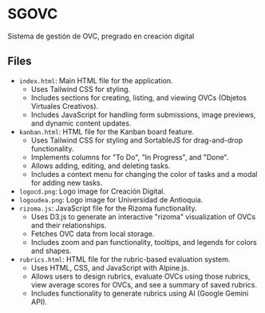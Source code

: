 # SGOVC
Sistema de gestión de OVC, pregrado en creación digital

## Files

-   `index.html`: Main HTML file for the application.
    -   Uses Tailwind CSS for styling.
    -   Includes sections for creating, listing, and viewing OVCs (Objetos Virtuales Creativos).
    -   Includes JavaScript for handling form submissions, image previews, and dynamic content updates.
-   `kanban.html`: HTML file for the Kanban board feature.
    -   Uses Tailwind CSS for styling and SortableJS for drag-and-drop functionality.
    -   Implements columns for "To Do", "In Progress", and "Done".
    -   Allows adding, editing, and deleting tasks.
    -   Includes a context menu for changing the color of tasks and a modal for adding new tasks.
-   `logocd.png`: Logo image for Creación Digital.
-   `logoudea.png`: Logo image for Universidad de Antioquia.
-   `rizoma.js`: JavaScript file for the Rizoma functionality.
    -   Uses D3.js to generate an interactive "rizoma" visualization of OVCs and their relationships.
    -   Fetches OVC data from local storage.
    -   Includes zoom and pan functionality, tooltips, and legends for colors and shapes.
-   `rubrics.html`: HTML file for the rubric-based evaluation system.
    -   Uses HTML, CSS, and JavaScript with Alpine.js.
    -   Allows users to design rubrics, evaluate OVCs using those rubrics, view average scores for OVCs, and see a summary of saved rubrics.
    -   Includes functionality to generate rubrics using AI (Google Gemini API).
